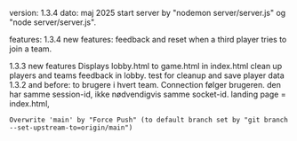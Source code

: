 version: 1.3.4
dato: maj 2025
start server by "nodemon server/server.js" og "node server/server.js".

features: 
1.3.4 new features:
    feedback and reset when a third player tries to join a team.

1.3.3 new features
    Displays lobby.html to game.html in index.html
    clean up players and teams
    feedback in lobby.
    test for cleanup and save player data
1.3.2 and before:
    to brugere i hvert team. 
    Connection følger brugeren. den har samme session-id, ikke nødvendigvis samme socket-id.
    landing page = index.html, 


    Overwrite 'main' by "Force Push" (to default branch set by "git branch --set-upstream-to=origin/main")